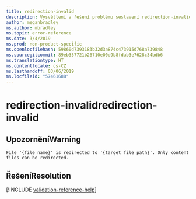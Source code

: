 ```yaml
---
title: redirection-invalid
description: Vysvětlení a řešení problému sestavení redirection-invalid na webu Docs
author: meganbradley
ms.author: mbradley
ms.topic: error-reference
ms.date: 3/4/2019
ms.prod: non-product-specific
ms.openlocfilehash: 59860d7393183b32d3a874c473915d768a739848
ms.sourcegitcommit: 89eb357721b26710e00d9b8fdab3e7628c34bdb6
ms.translationtype: HT
ms.contentlocale: cs-CZ
ms.lasthandoff: 03/06/2019
ms.locfileid: "57461688"
---
```

# <a name="redirection-invalid"></a><span data-ttu-id="0dbdc-103">redirection-invalid</span><span class="sxs-lookup"><span data-stu-id="0dbdc-103">redirection-invalid</span></span>

## <a name="warning"></a><span data-ttu-id="0dbdc-104">Upozornění</span><span class="sxs-lookup"><span data-stu-id="0dbdc-104">Warning</span></span>

`File '{file name}' is redirected to '{target file path}'. Only content files can be redirected.`

## <a name="resolution"></a><span data-ttu-id="0dbdc-105">Řešení</span><span class="sxs-lookup"><span data-stu-id="0dbdc-105">Resolution</span></span>

<!--make sure to add this file to your includes folder and verify the path-->
[!INCLUDE [validation-reference-help](includes/validation-reference-help.md)]
